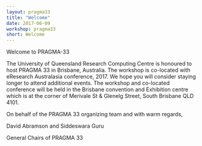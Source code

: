 ```yaml
---
layout: pragma33
title: "Welcome"
date: 2017-06-09
workshop: pragma33
short: Welcome
---
```


Welcome to PRAGMA-33

The University of Queensland Research Computing Centre is honoured to host PRAGMA 33 in Brisbane, Australia. The workshop is co-located with eResearch Australasia conference, 2017. We hope you will consider staying longer to attend additional events. The workshop and co-located conference will be held in the Brisbane convention and Exhibition centre which is at the corner of Merivale St & Glenelg Street, South Brisbane QLD 4101.



On behalf of the PRAGMA 33 organizing team and with warm regards, 

David Abramson and Siddeswara Guru  

General Chairs of PRAGMA 33


